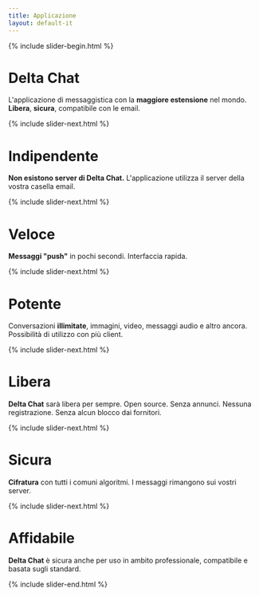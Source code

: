 ```yaml
---
title: Applicazione
layout: default-it
---
```




<!-- GENERATED FILE -- DO NOT EDIT -->




{% include slider-begin.html %}

# Delta Chat
L'applicazione di messaggistica con la **maggiore estensione** nel mondo. **Libera**, **sicura**, compatibile con le email.

{% include slider-next.html %}

# Indipendente
**Non esistono server di Delta Chat.** L'applicazione utilizza il server della vostra casella email.

{% include slider-next.html %}

# Veloce
**Messaggi "push"** in pochi secondi.
Interfaccia rapida.

{% include slider-next.html %}

# Potente
Conversazioni **illimitate**, immagini, video, messaggi audio e altro ancora. Possibilità di utilizzo con più client.

{% include slider-next.html %}

# Libera
**Delta Chat** sarà libera per sempre. Open source. Senza annunci. Nessuna registrazione. Senza alcun blocco dai fornitori.

{% include slider-next.html %}

# Sicura
**Cifratura** con tutti i comuni algoritmi. I messaggi rimangono sui vostri server.

{% include slider-next.html %}

# Affidabile
**Delta Chat** è sicura anche per uso in ambito professionale, compatibile e basata sugli standard.

{% include slider-end.html %}


